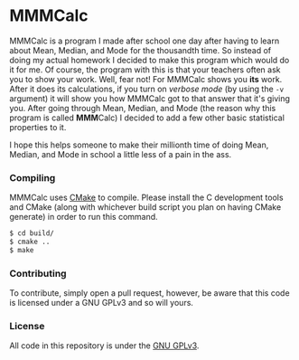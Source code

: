 MMMCalc
=======
MMMCalc is a program I made after school one day after having to learn about Mean, Median, and Mode for the thousandth time. So instead of doing my actual homework I decided to make this program which would do it for me. Of course, the program with this is that your teachers often ask you to show your work. Well, fear not! For MMMCalc shows you **its** work. After it does its calculations, if you turn on _verbose mode_ (by using the `-v` argument) it will show you how MMMCalc got to that answer that it's giving you. After going through Mean, Median, and Mode (the reason why this program is called **MMM**Calc) I decided to add a few other basic statistical properties to it.

I hope this helps someone to make their millionth time of doing Mean, Median, and Mode in school a little less of a pain in the ass.

### Compiling
MMMCalc uses [CMake](http://cmake.org/) to compile. Please install the C development tools and CMake (along with whichever build script you plan on having CMake generate) in order to run this command.
```bash
$ cd build/
$ cmake ..
$ make
```

### Contributing
To contribute, simply open a pull request, however, be aware that this code is licensed under a GNU GPLv3 and so will yours.

### License
All code in this repository is under the [GNU GPLv3](/LICENSE).
